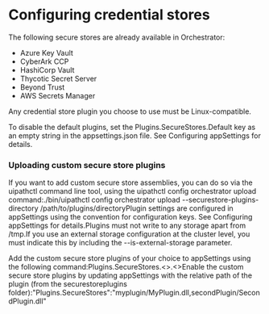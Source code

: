 ﻿# Configuring credential stores

The following secure stores are already available in Orchestrator:

* Azure Key Vault
* CyberArk CCP
* HashiCorp Vault
* Thycotic Secret Server
* Beyond Trust
* AWS Secrets Manager

Any credential store plugin you choose to use must be Linux-compatible.

To disable the default plugins, set the Plugins.SecureStores.Default key as an empty string in the appsettings.json file. See Configuring appSettings for details.

### Uploading custom secure store plugins

If you want to add custom secure store assemblies, you can do so via the uipathctl command line tool, using the uipathctl config orchestrator upload command:./bin/uipathctl config orchestrator upload --securestore-plugins-directory /path/to/plugins/directoryPlugin settings are configured in appSettings using the convention for configuration keys. See Configuring appSettings for details.Plugins must not write to any storage apart from /tmp.If you use an external storage configuration at the cluster level, you must indicate this by including the --is-external-storage parameter.

Add the custom secure store plugins of your choice to appSettings using the following command:Plugins.SecureStores.<<FriendlyName>>.<<SettingName>>Enable the custom secure store plugins by updating appSettings with the relative path of the plugin (from the securestoreplugins folder):"Plugins.SecureStores":"myplugin/MyPlugin.dll,secondPlugin/SecondPlugin.dll"

